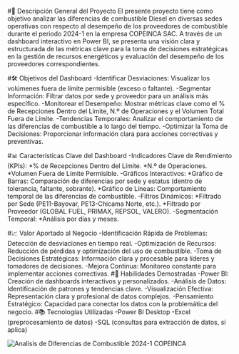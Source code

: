 #🚀 Descripción General del Proyecto
El presente proyecto tiene como objetivo analizar las diferencias de combustible Diesel en diversas sedes operativas con respecto al desempeño de los proveedores de combustible durante el periodo 2024-1 en la empresa COPEINCA SAC. A través de un dashboard interactivo en Power BI, se presenta una visión clara y estructurada de las métricas clave para la toma de decisiones estratégicas en la gestión de recursos energéticos y evaluación del desempeño de los proveedores correspondientes.

#🛠️ Objetivos del Dashboard
-Identificar Desviaciones: Visualizar los volúmenes fuera de límite permisible (exceso o faltante).
-Segmentar Información: Filtrar datos por sede y proveedor para un análisis más específico.
-Monitorear el Desempeño: Mostrar métricas clave como el % de Recepciones Dentro del Límite, N.º de Operaciones y el Volumen Total Fuera de Límite.
-Tendencias Temporales: Analizar el comportamiento de las diferencias de combustible a lo largo del tiempo.
-Optimizar la Toma de Decisiones: Proporcionar información clara para acciones correctivas y preventivas.

#📊 Características Clave del Dashboard
-Indicadores Clave de Rendimiento (KPIs):
  *% de Recepciones Dentro del Límite.
  *N.º de Operaciones.
  *Volumen Fuera de Límite Permisible.
-Gráficos Interactivos:
  *Gráfico de Barras: Comparación de diferencias por sede y estatus (dentro de tolerancia, faltante, sobrante).
  *Gráfico de Líneas: Comportamiento temporal de las diferencias de combustible.
-Filtros Dinámicos:
  *Filtrado por Sede (PE11-Bayovar, PE13-Chicama Norte, etc.).
  *Filtrado por Proveedor (GLOBAL FUEL, PRIMAX, REPSOL, VALERO).
-Segmentación Temporal:
  *Análisis por días y meses.
  
#📈 Valor Aportado al Negocio
-Identificación Rápida de Problemas: Detección de desviaciones en tiempo real.
-Optimización de Recursos: Reducción de pérdidas y optimización del uso de combustible.
-Toma de Decisiones Estratégicas: Información clara y procesable para líderes y tomadores de decisiones.
-Mejora Continua: Monitoreo constante para implementar acciones correctivas.
#🧠 Habilidades Demostradas
-Power BI: Creación de dashboards interactivos y personalizados.
-Análisis de Datos: Identificación de patrones y tendencias clave.
-Visualización Efectiva: Representación clara y profesional de datos complejos.
-Pensamiento Estratégico: Capacidad para conectar los datos con la problemática del negocio.
#📚 Tecnologías Utilizadas
-Power BI Desktop
-Excel (preprocesamiento de datos)
-SQL (consultas para extracción de datos, si aplica)

![Analisis de Diferencias de Combustible 2024-1 COPEINCA](https://github.com/user-attachments/assets/968c7003-6567-4da8-9943-b3ea4ac37b53)


